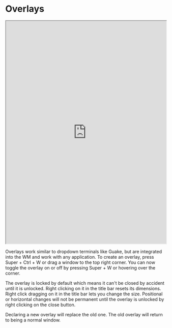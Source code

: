 # Overlays

<div align="center">
    <iframe width="100%" height="700px" src="https://www.youtube.com/embed/T40cfbBVBQw" frameborder="10" allow="accelerometer; autoplay; encrypted-media; gyroscope; picture-in-picture" allowfullscreen></iframe>
</div>

Overlays work similar to dropdown terminals like Guake, but are integrated
into the WM and work with any application. To create an overlay, press Super +
Ctrl + W or drag a window to the top right corner. You can now toggle the
overlay on or off by pressing Super + W or hovering over the corner.

The overlay is locked by default which means it can't be closed by accident
until it is unlocked. Right clicking on it in the title bar resets its
dimensions. Right click dragging on it in the title bar lets you change the
size. Positional or horizontal changes will not be permanent until the overlay
is unlocked by right clicking on the close button.

Declaring a new overlay will replace the old one. The old overlay will return
to being a normal window.


